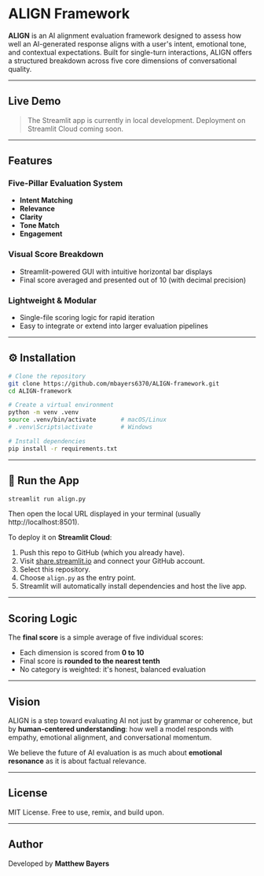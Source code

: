 # ALIGN Framework

**ALIGN** is an AI alignment evaluation framework designed to assess how well an AI-generated response aligns with a user's intent, emotional tone, and contextual expectations. Built for single-turn interactions, ALIGN offers a structured breakdown across five core dimensions of conversational quality.

---

## Live Demo

> The Streamlit app is currently in local development. Deployment on Streamlit Cloud coming soon.

---

## Features

### Five-Pillar Evaluation System
- **Intent Matching**
- **Relevance**
- **Clarity**
- **Tone Match**
- **Engagement**

### Visual Score Breakdown
- Streamlit-powered GUI with intuitive horizontal bar displays
- Final score averaged and presented out of 10 (with decimal precision)

### Lightweight & Modular
- Single-file scoring logic for rapid iteration
- Easy to integrate or extend into larger evaluation pipelines

---

## ⚙️ Installation
```bash
# Clone the repository
git clone https://github.com/mbayers6370/ALIGN-framework.git
cd ALIGN-framework

# Create a virtual environment
python -m venv .venv
source .venv/bin/activate       # macOS/Linux
# .venv\Scripts\activate        # Windows

# Install dependencies
pip install -r requirements.txt
```

---

## 🚀 Run the App
```bash
streamlit run align.py
```

Then open the local URL displayed in your terminal (usually http://localhost:8501).

To deploy it on **Streamlit Cloud**:
1. Push this repo to GitHub (which you already have).
2. Visit [share.streamlit.io](https://share.streamlit.io) and connect your GitHub account.
3. Select this repository.
4. Choose `align.py` as the entry point.
5. Streamlit will automatically install dependencies and host the live app.

---

## Scoring Logic

The **final score** is a simple average of five individual scores:
- Each dimension is scored from **0 to 10**
- Final score is **rounded to the nearest tenth**
- No category is weighted: it's honest, balanced evaluation

---

## Vision

ALIGN is a step toward evaluating AI not just by grammar or coherence, but by **human-centered understanding**: how well a model responds with empathy, emotional alignment, and conversational momentum.

We believe the future of AI evaluation is as much about **emotional resonance** as it is about factual relevance.

---

## License

MIT License. Free to use, remix, and build upon.

---

## Author

Developed by **Matthew Bayers**